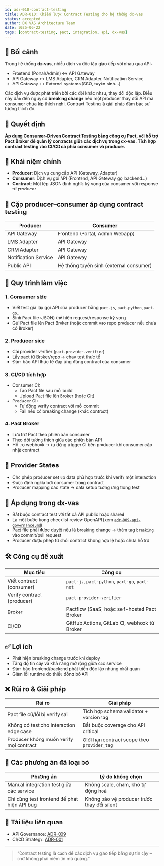 ```yaml
---
id: adr-010-contract-testing
title: ADR-010: Chiến lược Contract Testing cho hệ thống dx-vas
status: accepted
author: DX VAS Architecture Team
date: 2025-06-22
tags: [contract-testing, pact, integration, api, dx-vas]
---
```


## 📌 Bối cảnh

Trong hệ thống **dx-vas**, nhiều dịch vụ độc lập giao tiếp với nhau qua API:
- Frontend (Portal/Admin) ↔ API Gateway
- API Gateway ↔ LMS Adapter, CRM Adapter, Notification Service
- API Gateway ↔ External systems (SSO, tuyển sinh...)

Các dịch vụ được phát triển bởi các đội khác nhau, thay đổi độc lập. Điều này dẫn đến nguy cơ **breaking change** nếu một producer thay đổi API mà consumer chưa kịp thích nghi. Contract Testing là giải pháp đảm bảo sự tương thích đó.

## 🧠 Quyết định

**Áp dụng Consumer-Driven Contract Testing bằng công cụ Pact, với hỗ trợ Pact Broker để quản lý contracts giữa các dịch vụ trong dx-vas. Tích hợp contract testing vào CI/CD cả phía consumer và producer.**

## 📖 Khái niệm chính

- **Producer**: Dịch vụ cung cấp API (Gateway, Adapter)
- **Consumer**: Dịch vụ gọi API (Frontend, API Gateway gọi backend...)
- **Contract**: Một tệp JSON định nghĩa kỳ vọng của consumer với response từ producer

## 🧩 Cặp producer–consumer áp dụng contract testing

| Producer | Consumer |
|----------|----------|
| API Gateway | Frontend (Portal, Admin Webapp) |
| LMS Adapter | API Gateway |
| CRM Adapter | API Gateway |
| Notification Service | API Gateway |
| Public API | Hệ thống tuyển sinh (external consumer) |

## 🔄 Quy trình làm việc

### 1. Consumer side
- Viết test giả lập gọi API của producer bằng `pact-js`, `pact-python`, `pact-go`...
- Sinh Pact file (JSON) thể hiện request/response kỳ vọng
- Gửi Pact file lên Pact Broker (hoặc commit vào repo producer nếu chưa có Broker)

### 2. Producer side
- Cài provider verifier (`pact-provider-verifier`)
- Lấy pact từ Broker/repo → chạy test thực tế
- Đảm bảo API thực tế đáp ứng đúng contract của consumer

### 3. CI/CD tích hợp
- Consumer CI:
  - Tạo Pact file sau mỗi build
  - Upload Pact file lên Broker (hoặc Git)
- Producer CI:
  - Tự động verify contract với mỗi commit
  - Fail nếu có breaking change (khác contract)

### 4. Pact Broker
- Lưu trữ Pact theo phiên bản consumer
- Theo dõi tương thích giữa các phiên bản API
- Hỗ trợ webhook → tự động trigger CI bên producer khi consumer cập nhật contract

## 🧪 Provider States
- Cho phép producer set up data phù hợp trước khi verify một interaction
- Được định nghĩa bởi consumer trong contract
- Producer mapping các state → data setup tương ứng trong test

## 📌 Áp dụng trong dx-vas

- Bắt buộc contract test với tất cả API public hoặc shared
- Là một bước trong checklist review OpenAPI (xem [`adr-009-api-governance.md`](./adr-009-api-governance.md))
- Pact file phải được duyệt nếu là breaking change → thêm tag `breaking` vào commit/pull request
- Producer được phép từ chối contract không hợp lệ hoặc chưa hỗ trợ

## 🛠 Công cụ đề xuất

| Mục tiêu | Công cụ |
|---------|---------|
| Viết contract (consumer) | `pact-js`, `pact-python`, `pact-go`, `pact-net` |
| Verify contract (producer) | `pact-provider-verifier` |
| Broker | Pactflow (SaaS) hoặc self-hosted Pact Broker |
| CI/CD | GitHub Actions, GitLab CI, webhook từ Broker |

## ✅ Lợi ích

- Phát hiện breaking change trước khi deploy
- Tăng độ tin cậy và khả năng mở rộng giữa các service
- Đảm bảo frontend/backend phát triển độc lập nhưng nhất quán
- Giảm lỗi runtime do thiếu đồng bộ API

## ❌ Rủi ro & Giải pháp

| Rủi ro | Giải pháp |
|--------|-----------|
| Pact file cũ/lỗi bị verify sai | Tích hợp schema validator + version tag |
| Không có test cho interaction edge case | Bắt buộc coverage cho API critical |
| Producer không muốn verify mọi contract | Giới hạn contract scope theo `provider_tag` |

## 🔄 Các phương án đã loại bỏ

| Phương án | Lý do không chọn |
|-----------|------------------|
| Manual integration test giữa các service | Không scale, chậm, khó tự động hoá |
| Chỉ dùng test frontend để phát hiện API bug | Không bảo vệ producer trước thay đổi silent |

## 📎 Tài liệu liên quan

- API Governance: [ADR-009](./adr-009-api-governance.md)
- CI/CD Strategy: [ADR-001](./adr-001-ci-cd.md)

---
> “Contract testing là cách để các dịch vụ giao tiếp bằng sự tin cậy – chứ không phải niềm tin mù quáng.”
